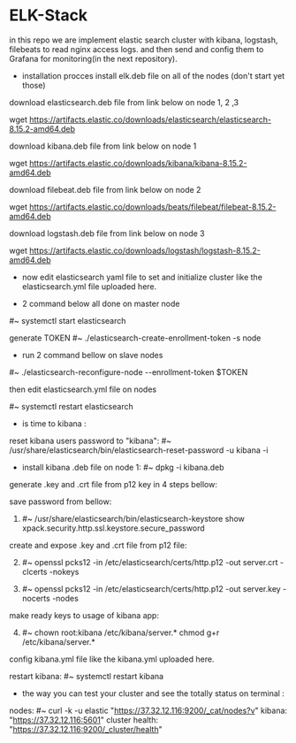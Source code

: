 # ELK-Stack
in this repo we are implement elastic search cluster with kibana, logstash, filebeats to read nginx access logs. and then send and config them to Grafana for monitoring(in the next repository).

- installation procces
install elk.deb file on all of the nodes (don't start yet those)

download elasticsearch.deb file from link below on node 1, 2 ,3

wget https://artifacts.elastic.co/downloads/elasticsearch/elasticsearch-8.15.2-amd64.deb

download kibana.deb file from link below on node 1

wget https://artifacts.elastic.co/downloads/kibana/kibana-8.15.2-amd64.deb

download filebeat.deb file from link below on node 2 

wget https://artifacts.elastic.co/downloads/beats/filebeat/filebeat-8.15.2-amd64.deb

download logstash.deb file from link below on node 3

wget https://artifacts.elastic.co/downloads/logstash/logstash-8.15.2-amd64.deb


- now edit elasticsearch yaml file to set and initialize cluster like the elasticsearch.yml file uploaded here.


- 2 command below all done on master node

#~ systemctl start elasticsearch

generate TOKEN  #~ ./elasticsearch-create-enrollment-token -s node

- run 2 command bellow on slave nodes

#~ ./elasticsearch-reconfigure-node --enrollment-token $TOKEN

then edit elasticsearch.yml file on nodes 

#~ systemctl restart elasticsearch

- is time to kibana : 

reset kibana users password to "kibana":  #~ /usr/share/elasticsearch/bin/elasticsearch-reset-password -u kibana -i

- install kibana .deb file on node 1:   #~ dpkg -i kibana.deb

generate .key and .crt file from p12 key in 4 steps bellow:

save password from bellow:  

1. #~ /usr/share/elasticsearch/bin/elasticsearch-keystore show xpack.security.http.ssl.keystore.secure_password  

create and expose .key and .crt file from p12 file:  

2. #~ openssl pcks12 -in /etc/elasticsearch/certs/http.p12 -out server.crt -clcerts -nokeys 

3. #~ openssl pcks12 -in /etc/elasticsearch/certs/http.p12 -out server.key -nocerts -nodes

make ready keys to usage of kibana app:

4. #~ chown root:kibana /etc/kibana/server.* chmod g+r /etc/kibana/server.*

config kibana.yml file like the kibana.yml uploaded here.

restart kibana:  #~ systemctl restart kibana

- the way you can test your cluster and see the totally status on terminal :

nodes: #~ curl -k -u elastic "https://37.32.12.116:9200/_cat/nodes?v"          kibana: "https://37.32.12.116:5601"      cluster health: "https://37.32.12.116:9200/_cluster/health"
